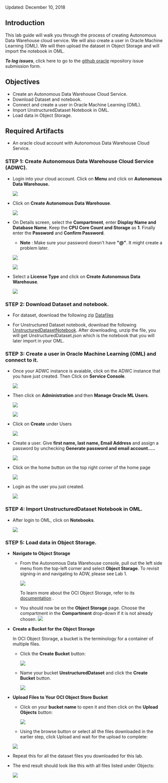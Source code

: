 Updated: December 10, 2018

## Introduction

This lab guide will walk you through the process of creating Autonomous Data Warehouse cloud service. We will also create a user in Oracle Machine Learning (OML). We will then upload the dataset in Object Storage and will import the notebook in OML.

**_To log issues_**, click here to go to the [github oracle](https://github.com/oracle/learning-library/issues/new) repository issue submission form.

## Objectives

- Create an Autonomous Data Warehouse Cloud Service.
- Download Dataset and notebook.
- Connect and create a user in Oracle Machine Learning (OML).
- Import UnstructuredDataset Notebook in OML. 
- Load data in Object Storage.


## Required Artifacts

- An oracle cloud account with Autonomous Data Warehouse Cloud Service.

### **STEP 1**: Create Autonomous Data Warehouse Cloud Service (ADWC).


- Login into your cloud account. Click on **Menu** and click on **Autonomous Data Warehouse.**

    ![](images/UnstructuredData/compute8.png)

- Click on **Create Autonomous Data Warehouse**.

    ![](images/UnstructuredData/compute9.png)

- On Details screen, select the **Compartment**, enter **Display Name and Database Name**. Keep the **CPU Core Count and Storage** as **1**. Finally enter the **Password** and **Confirm Password**.

    - **Note** : Make sure your password doesn't have **"@"**. It might create a problem later.
    
    ![](images/UnstructuredData/compute10.png)
    
    ![](images/UnstructuredData/compute10-2.png)

- Select a **License Type** and click on **Create Autonomous Data Warehouse**.
    
    ![](images/UnstructuredData/compute11.png)
    
### **STEP 2**: Download Dataset and notebook.  
    
- For dataset, download the following zip [Datafiles](images/UnstructuredData/DataFiles.zip)

- For Unstructured Dataset notebook, download the following [UnstructuredDatasetNotebook](images/UnstructuredData/UnstructuredDataset.json.zip). After downloading, unzip the file, you will get UnstructuredDataset.json which is the notebook that you will later import in your OML.


### **STEP 3**: Create a user in Oracle Machine Learning (OML) and connect to it.

- Once your ADWC instance is avaiable, click on the ADWC instance that you have just created. Then Click on **Service Console**. 

    ![](images/UnstructuredData/serviceconsole.png)

- Then click on **Administration** and then **Manage Oracle ML Users**.

    ![](images/UnstructuredData/administration.png)
    
    ![](images/UnstructuredData/managemlusers.png)
    
- Click on **Create** under Users

    ![](images/UnstructuredData/createomluser.png)

- Create a user. Give **first name, last name, Email Address** and assign a password by unchecking **Generate password and email account.....**
    
    ![](images/UnstructuredData/createuser.png)

- Click on the home button on the top right corner of the home page 

    ![](images/UnstructuredData/homeoml.png)

- Login as the user you just created. 

    ![](images/UnstructuredData/loginoml.png)
  
    
### **STEP 4**: Import UnstructuredDataset Notebook in OML. 

- After login to OML, click on **Notebooks**.
    
    ![](images/UnstructuredData/notebook.png)

### **STEP 5**: Load data in Object Storage. 


- **Navigate to Object Storage**

    - From the Autonomous Data Warehouse console, pull out the left side menu from the top-left corner and select **Object Storage**. To revisit signing-in and navigating to ADW, please see Lab 1.

      ![](images/300/snap0014294.jpg)

      To learn more about the OCI Object Storage, refer to its <a href="https://docs.us-phoenix-1.oraclecloud.com/Content/GSG/Tasks/addingbuckets.htm" target="_blank">documentation</a> .

    - You should now be on the **Object Storage** page. Choose the compartment in the **Compartment** drop-down if it is not already chosen.
    ![](images/300/snap0014298.jpg)

- **Create a Bucket for the Object Storage**

   In OCI Object Storage, a bucket is the terminology for a container of multiple files.

    - Click the **Create Bucket** button:

      ![](images/300/snap0014299.jpg)

    - Name your bucket **UnstructuredDataset** and click the **Create Bucket** button.

      ![](images/UnstructuredData/UnstructuredDS_OS.png)

- **Upload Files to Your OCI Object Store Bucket**

    - Click on your **bucket name** to open it and then click on the **Upload Objects** button:

      ![](images/UnstructuredData/upload.png)

    - Using the browse button or select all the files downloaded in the earlier step, click Upload and wait for the upload to complete:

    ![](images/300/snap0014303.jpg)

-   Repeat this for all the dataset files you downloaded for this lab.

-   The end result should look like this with all files listed under Objects:

    ![](images/UnstructuredData/endresult.png)

 
